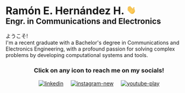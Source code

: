 <div class="hero">
  <div class="title"> 
    <h1>Ramón E. Hernández H. <img src="https://raw.githubusercontent.com/ABSphreak/ABSphreak/master/gifs/Hi.gif" width="26"></h1> 
    <h2 style="color: var(--secondary-color); margin-top: -20px">Engr. in Communications and Electronics</h2>
  </div>

  <p><span id="greeting">ようこそ!</span><br>
  I'm a recent graduate with a Bachelor's degree in Communications and Electronics Engineering, with a profound passion for solving complex problems by developing computational systems and tools.
  </p>
</div>


<h3 align="center">Click on any icon to reach me on my socials!</h3>

<div style='display:flex; flex-direction:row; place-content:center; gap:20px'>
<a href="https://www.linkedin.com/in/ramonevehdez/">
<img width="48" height="48" src="https://img.icons8.com/fluency/48/linkedin.png" alt="linkedin"/>
</a>

<a href="https://www.instagram.com/ramon_eve/">
<img width="48" height="48" src="https://img.icons8.com/fluency/48/instagram-new.png" alt="instagram-new"/>
</a>

<a href="https://www.youtube.com/@RamstricHdez">
<img width="48" height="48" src="https://img.icons8.com/fluency/48/youtube-play.png" alt="youtube-play"/>
</a>
</div>
